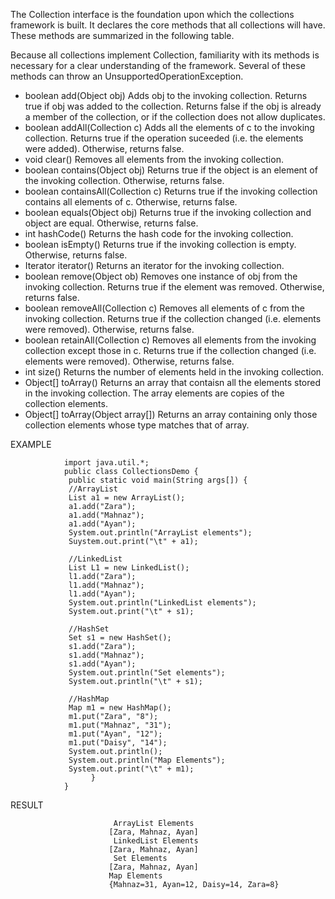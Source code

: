 The Collection interface is the foundation upon which the collections framework is built. It declares the core methods
that all collections will have. These methods are summarized in the following table.

Because all collections implement Collection, familiarity with its methods is necessary for a clear understanding of the
framework. Several of these methods can throw an UnsupportedOperationException.

- boolean add(Object obj)
  Adds obj to the invoking collection. Returns true if obj was added to the collection. Returns false if the obj is already
  a member of the collection, or if the collection does not allow duplicates. 
- boolean addAll(Collection c)
  Adds all the elements of c to the invoking collection. Returns true if the operation suceeded (i.e. the elements were added). Otherwise, returns false.
- void clear()
  Removes all elements from the invoking collection.
- boolean contains(Object obj)
  Returns true if the object is an element of the invoking collection. Otherwise, returns false.
- boolean containsAll(Collection c)
  Returns true if the invoking collection contains all elements of c. Otherwise, returns false.
- boolean equals(Object obj)
  Returns true if the invoking collection and object are equal. Otherwise, returns false.
- int hashCode()
  Returns the hash code for the invoking collection.
- boolean isEmpty()
  Returns true if the invoking collection is empty. Otherwise, returns false.
- Iterator iterator()
  Returns an iterator for the invoking collection.
- boolean remove(Object ob)
  Removes one instance of obj from the invoking collection. Returns true if the element was removed. Otherwise, returns
  false.
- boolean removeAll(Collection c)
  Removes all elements of c from the invoking collection. Returns true if the collection changed (i.e. elements were removed). Otherwise, returns false.
- boolean retainAll(Collection c)
  Removes all elements from the invoking collection except those in c. Returns true if the collection changed (i.e. elements were removed). Otherwise, returns false.
- int size() 
  Returns the number of elements held in the invoking collection. 
- Object[] toArray()
  Returns an array that contaisn all the elements stored in the invoking collection. The array elements are copies of the
  collection elements. 
- Object[] toArray(Object array[])
  Returns an array containing only those collection elements whose type matches that of array.
  
EXAMPLE

                import java.util.*;
                public class CollectionsDemo {
                 public static void main(String args[]) {
                 //ArrayList
                 List a1 = new ArrayList();
                 a1.add("Zara");
                 a1.add("Mahnaz");
                 a1.add("Ayan");
                 System.out.println("ArrayList elements");
                 Suystem.out.print("\t" + a1);
                 
                 //LinkedList
                 List L1 = new LinkedList();
                 l1.add("Zara");
                 l1.add("Mahnaz");
                 l1.add("Ayan");
                 System.out.println("LinkedList elements");
                 System.out.print("\t" + s1);
                 
                 //HashSet
                 Set s1 = new HashSet();
                 s1.add("Zara");
                 s1.add("Mahnaz");
                 s1.add("Ayan");
                 System.out.println("Set elements");
                 System.out.println("\t" + s1);
                 
                 //HashMap 
                 Map m1 = new HashMap();
                 m1.put("Zara", "8");
                 m1.put("Mahnaz", "31");
                 m1.put("Ayan", "12");
                 m1.put("Daisy", "14");
                 System.out.println();
                 System.out.println("Map Elements");
                 System.out.print("\t" + m1);
                      }
                }

RESULT

                           ArrayList Elements
                          [Zara, Mahnaz, Ayan]
                           LinkedList Elements
                          [Zara, Mahnaz, Ayan]
                           Set Elements
                          [Zara, Mahnaz, Ayan]
                          Map Elements
                          {Mahnaz=31, Ayan=12, Daisy=14, Zara=8}
